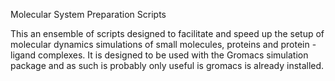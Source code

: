 Molecular System Preparation Scripts

This an ensemble of scripts designed to facilitate and speed up the setup of molecular dynamics simulations of small molecules, proteins and protein - ligand complexes. It is designed to be used with the Gromacs simulation package and as such is probably only useful is gromacs is already installed.
